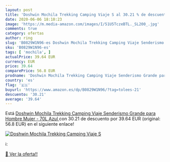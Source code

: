 ```yaml
---
layout: post
title: 'Doshwin Mochila Trekking Camping Viaje S al 30.21 % de descuento'
date: 2020-06-06 18:10:23
image: 'https://m.media-amazon.com/images/I/51U5TczeBTL._SL200_.jpg'
comments: true
category: ofertas
author: ring
slug: 'B0829W1N96-es Doshwin Mochila Trekking Camping Viaje Senderismo Grande...'
sku: 'B0829W1N96-es'
tags: [ 'mochila', ]
actualPrice: 39.64 EUR
currency: EUR
price: 39.64
comparePrice: 56.8 EUR
prodname: 'Doshwin Mochila Trekking Camping Viaje Senderismo Grande para Hombre Mujer - 70L  Azul '
country: 'es'
flag: '🇪🇸'
buyurl: 'https://www.amazon.es/dp/B0829W1N96/?tag=tolees-21'
descuento: '30.21'
average: '39.64'
---
```


Está [Doshwin Mochila Trekking Camping Viaje Senderismo Grande para Hombre Mujer - 70L  Azul ](https://www.amazon.es/dp/B0829W1N96/?tag=tolees-21) con 30.21 de descuento por 39.64 EUR (original: 56.8 EUR) en el siguiente enlace!

[![Doshwin Mochila Trekking Camping Viaje S](https://m.media-amazon.com/images/I/51U5TczeBTL._SL200_.jpg)](https://www.amazon.es/dp/B0829W1N96/?tag=tolees-21)

ℹ️:


[🛒 Ver la oferta!!](https://www.amazon.es/dp/B0829W1N96/?tag=tolees-21)
